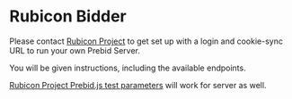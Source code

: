 # Rubicon Bidder

Please contact [Rubicon Project](../../src/main/java/org/prebid/server/bidder/rubicon/RubiconMetaInfo.java) to get set up with a login and cookie-sync URL to run your own Prebid Server.

You will be given instructions, including the available endpoints.

[Rubicon Project Prebid.js test parameters](https://github.com/prebid/Prebid.js/blob/master/modules/rubiconBidAdapter.md) will work for server as well.
